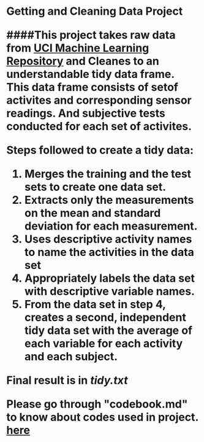 
<h1> Getting and Cleaning Data Project

####This project takes raw data from [UCI Machine Learning Repository](http://archive.ics.uci.edu/ml/datasets/Human+Activity+Recognition+Using+Smartphones) and Cleanes to an understandable tidy data frame.  This data frame consists of setof activites and corresponding sensor readings. And subjective tests conducted for each set of activites.


Steps followed to create a tidy data:

1.  Merges the training and the test sets to create one data set.
2.  Extracts only the measurements on the mean and standard deviation for each measurement. 
3.  Uses descriptive activity names to name the activities in the data set
4.  Appropriately labels the data set with descriptive variable names. 
5.  From the data set in step 4, creates a second, independent tidy data set with the average of each variable for each activity and each subject.

Final result is in *tidy.txt*

Please go through "codebook.md" to know about codes used in project. [here](https://github.com/kumreddy91/Getting-and-Cleaning-Data-Coursera/blob/master/codebook.md)
